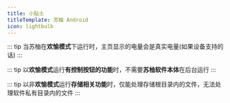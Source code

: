```yaml
---
title: 小贴士
titleTemplate: 苏柚 Android
icon: lightbulb
---
```


::: tip 当苏柚在**欢愉模式**下运行时，主页显示的电量会是真实电量(如果设备支持的话)
:::

::: tip 以**欢愉模式**运行**有控制按钮的功能**时，不需要**苏柚软件本体**在后台运行
:::

::: tip 以非**欢愉模式**运行**存储相关功能**时，仅能处理存储根目录内的文件，无法处理软件私有目录内的文件
:::
